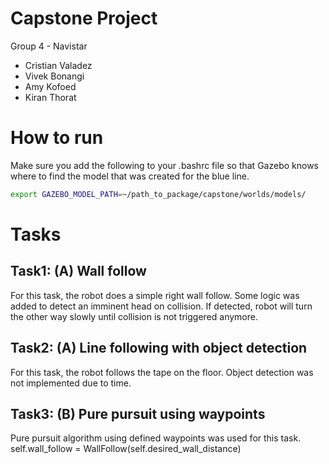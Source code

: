 # Capstone Project
Group 4 - Navistar

* Cristian Valadez
* Vivek Bonangi
* Amy Kofoed
* Kiran Thorat

# How to run
Make sure you add the following to your .bashrc file so that Gazebo knows where to find the model that was created for the blue line.
```bash
export GAZEBO_MODEL_PATH=~/path_to_package/capstone/worlds/models/
```


# Tasks
## Task1: (A) Wall follow
For this task, the robot does a simple right wall follow. Some logic was added to detect an imminent head on collision. If detected, robot will turn the other way slowly until collision is not triggered anymore.

## Task2: (A) Line following with object detection
For this task, the robot follows the tape on the floor. Object detection was not implemented due to time.

## Task3: (B) Pure pursuit using waypoints
Pure pursuit algorithm using defined waypoints was used for this task.
            self.wall_follow = WallFollow(self.desired_wall_distance)
